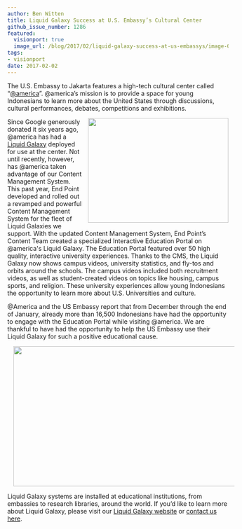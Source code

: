 ```yaml
---
author: Ben Witten
title: Liquid Galaxy Success at U.S. Embassy’s Cultural Center
github_issue_number: 1286
featured:
  visionport: true
  image_url: /blog/2017/02/liquid-galaxy-success-at-us-embassys/image-0-big.png
tags:
- visionport
date: 2017-02-02
---
```


The U.S. Embassy to Jakarta features a high-tech cultural center called “[@america](http://www.atamerica.or.id/)”. @america’s mission is to provide a space for young Indonesians to learn more about the United States through discussions, cultural performances, debates, competitions and exhibitions.

<div class="separator" style="clear: both; text-align: center;"><a href="/blog/2017/02/liquid-galaxy-success-at-us-embassys/image-0-big.png" imageanchor="1" style="clear: right; float: right; margin-bottom: 1em; margin-left: 1em;"><img border="0" height="239" src="/blog/2017/02/liquid-galaxy-success-at-us-embassys/image-0.png" width="320"/></a></div>

Since Google generously donated it six years ago, @america has had a [Liquid Galaxy](https://liquidgalaxy.endpoint.com/) deployed for use at the center. Not until recently, however, has @america taken advantage of our Content Management System. This past year, End Point developed and rolled out a revamped and powerful Content Management System for the fleet of Liquid Galaxies we support. With the updated Content Management System, End Point’s Content Team created a specialized Interactive Education Portal on @america's Liquid Galaxy. The Education Portal featured over 50 high quality, interactive university experiences. Thanks to the CMS, the Liquid Galaxy now shows campus videos, university statistics, and fly-tos and orbits around the schools. The campus videos included both recruitment videos,  as well as student-created videos on topics like housing, campus sports, and religion. These university experiences allow young Indonesians the opportunity to learn more about U.S. Universities and culture.

@America and the US Embassy report that from December through the end of January, already more than 16,500 Indonesians have had the opportunity to engage with the Education Portal while visiting @america. We are thankful to have had the opportunity to help the US Embassy use their Liquid Galaxy for such a positive educational cause.

<div class="separator" style="clear: both; text-align: center;"><a href="/blog/2017/02/liquid-galaxy-success-at-us-embassys/image-1-big.jpeg" imageanchor="1" style="margin-left: 1em; margin-right: 1em;"><img border="0" height="320" src="/blog/2017/02/liquid-galaxy-success-at-us-embassys/image-1.jpeg" width="640"/></a></div>

Liquid Galaxy systems are installed at educational institutions, from embassies to research libraries, around the world. If you’d like to learn more about Liquid Galaxy, please visit our [Liquid Galaxy website](https://liquidgalaxy.endpoint.com/) or [contact us here](https://liquidgalaxy.endpoint.com/#contact).
